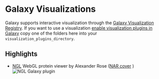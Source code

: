 Galaxy Visualizations
=====================

Galaxy supports interactive visualization through the [Galaxy Visualization Registry](https://wiki.galaxyproject.org/VisualizationsRegistry).
If you want to use a visualization [enable visualization plugins in Galaxy](https://wiki.galaxyproject.org/VisualizationsRegistry#Enabling_visualization_plugins_on_your_Galaxy_installation)
copy one of the folders here into your `visualization_plugins_directory`.

Highlights
----------

  * [NGL](http://nar.oxfordjournals.org/content/early/2015/04/28/nar.gkv402.abstract) WebGL protein viewer by Alexander Rose ([NAR cover](http://nar.oxfordjournals.org/content/43/W1.cover-expansion) )
![NGL Galaxy plugin](https://lh4.googleusercontent.com/-lahn5k6SUsM/VUeMQ50_ChI/AAAAAAAAAtw/l0vmm3kgpKs/w945-h529-no/protein_viewer.png)
